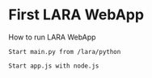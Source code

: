 # First LARA WebApp

How to run LARA WebApp

    Start main.py from /lara/python
    
    Start app.js with node.js

